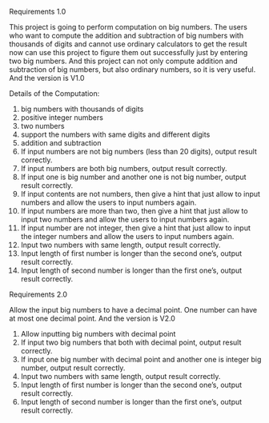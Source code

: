 Requirements 1.0

This project is going to perform computation on big numbers. The users who want to compute the addition and subtraction of big numbers with thousands of digits and cannot use ordinary calculators to get the result now can use this project to figure them out successfully just by entering two big numbers. And this project can not only compute addition and subtraction of big numbers, but also ordinary numbers, so it is very useful. And the version is V1.0

Details of the Computation: 
1. big numbers with thousands of digits
2. positive integer numbers
3. two numbers
4. support the numbers with same digits and different digits
5. addition and subtraction
6. If input numbers are not big numbers (less than 20 digits), output result correctly.
7. If input numbers are both big numbers, output result correctly.
8. If input one is big number and another one is not big number, output result correctly.
9. If input contents are not numbers, then give a hint that just allow to input numbers and allow the users to input numbers again.
10. If input numbers are more than two, then give a hint that just allow to input two numbers and allow the users to input numbers again.
11. If input number are not integer, then give a hint that just allow to input the integer numbers and allow the users to input numbers again.
12. Input two numbers with same length, output result correctly.
13. Input length of first number is longer than the second one’s, output result correctly. 
14. Input length of second number is longer than the first one’s, output result correctly.


Requirements 2.0

Allow the input big numbers to have a decimal point. One number can have at most one decimal point. And the version is V2.0
1. Allow inputting big numbers with decimal point
2. If input two big numbers that both with decimal point, output result correctly.
3. If input one big number with decimal point and another one is integer big number, output result correctly.
4. Input two numbers with same length, output result correctly.
5. Input length of first number is longer than the second one’s, output result correctly.
6. Input length of second number is longer than the first one’s, output result correctly.



